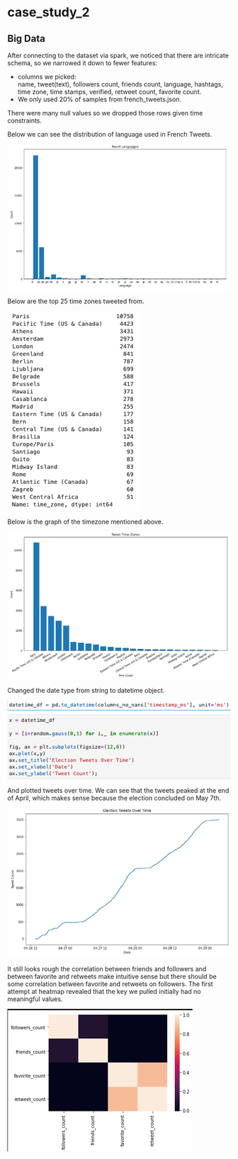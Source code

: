 # case_study_2

## Big Data 

After connecting to the dataset via spark, we noticed that there are intricate schema, so we narrowed it down to fewer features:

* columns we picked:  <br>
    name, tweet(text), followers count, friends count, language, hashtags, time zone, time stamps, verified, retweet count, favorite count. 
* We only used 20% of samples from french_tweets.json. 

There were many null values so we dropped those rows given time constraints.  

Below we can see the  distribution of language used in French Tweets. 

![](images/lang1.png)


Below are the top 25 time zones tweeted from. 

![](images/country1.png)

Below is the graph of the timezone mentioned above. 

![](images/country2.png)

Changed the date type from string to datetime object.

![](images/code_for_volume.png)

And plotted tweets over time. 
We can see that the tweets peaked at the end of April, which makes sense because the election concluded on May 7th. 

![](images/volume.png)

It still looks rough the correlation between friends and followers and between favorite and retweets make intuitive sense but there should be some correlation between favorite and retweets on followers. The first attempt at heatmap revealed that the key we pulled initially had no meaningful values. 

![](images/try2.png)


